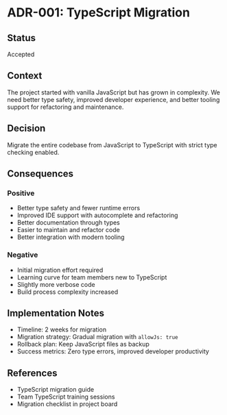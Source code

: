# ADR-001: TypeScript Migration

## Status

Accepted

## Context

The project started with vanilla JavaScript but has grown in complexity. We need better type safety, improved developer experience, and better tooling support for refactoring and maintenance.

## Decision

Migrate the entire codebase from JavaScript to TypeScript with strict type checking enabled.

## Consequences

### Positive

- Better type safety and fewer runtime errors
- Improved IDE support with autocomplete and refactoring
- Better documentation through types
- Easier to maintain and refactor code
- Better integration with modern tooling

### Negative

- Initial migration effort required
- Learning curve for team members new to TypeScript
- Slightly more verbose code
- Build process complexity increased

## Implementation Notes

- Timeline: 2 weeks for migration
- Migration strategy: Gradual migration with `allowJs: true`
- Rollback plan: Keep JavaScript files as backup
- Success metrics: Zero type errors, improved developer productivity

## References

- TypeScript migration guide
- Team TypeScript training sessions
- Migration checklist in project board
